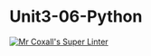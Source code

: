 # Unit3-06-Python
[![Mr Coxall's Super Linter](https://github.com/ICS3U-Programming-NathanA/Unit3-05-Python/workflows/Mr%20Coxall's%20Super%20Linter/badge.svg)](https://github.com/ICS3U-Programming-NathanA/Unit3-05-Python/actions/)
